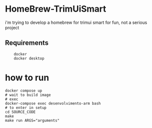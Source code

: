 # HomeBrew-TrimUiSmart

<p>i'm trying to develop a homebrew for trimui smart for fun, not a serious project</p>

<h2>Requirements</h2>

```
    docker
    docker desktop
```

# how to run

```
docker compose up
# wait to build image
# exec
docker-compose exec desenvolvimento-arm bash
# to enter in setup
cd SOURCE_CODE
make
make run ARGS="arguments"
```
